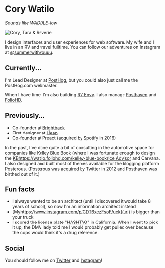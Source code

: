 # Cory Watilo
_Sounds like WADDLE-low_

![Cory, Tara & Reverie](https://user-images.githubusercontent.com/154479/147385734-18fa43b4-0534-4922-b1bc-b3f43e184db4.jpg)

I design interfaces and user experiences for web software. My wife and I live in an RV and travel fulltime. You can follow our adventures on Instagram at [@summerwithyouuu](https://www.instagram.com/summerwithyouuu/).

## Currently...

I'm Lead Designer at [PostHog](https://posthog.com "Link: https://posthog.com"), but you could also just call me the PostHog.com webmaster.

When I have time, I'm also building [RV Envy](https://rvenvy.co). I also manage [Posthaven](https://posthaven.com) and [FolioHD](https://foliohd.com).

## Previously...

- Co-founder at [Brightback](https://brightback.com "Link: https://brightback.com")
- First designer at [Heap](https://heap.io)
- Co-founder at Preact (acquired by Spotify in 2016)

In the past, I've done quite a bit of consulting in the automotive space for companies like Kelley Blue Book (where I was fortunate enough to design the [KBhttps://watilo.foliohd.com/kelley-blue-bookrice Advisor](url) and Carvana. I also designed and built most of themes available for the blogging platform Posterous. (Posterous was acquired by Twitter in 2012 and Posthaven was birthed out of it.)

## Fun facts

- I always wanted to be an architect (until I discovered it would take 8 years of school), so now I'm an information architect instead
- [Myhttps://www.instagram.com/p/CDT6xezFsoF/uck](url) is bigger than your truck
- I scored the license plate "[HASHTAG](https://www.instagram.com/p/5oGdUpk4fK/)" in California. When I went to pick it up, the DMV lady told me I would probably get pulled over because the cops would think it's a drug reference.

## Social

You should follow me on [Twitter](https://twitter.com/watilo) and [Instagram](https://instagram.com/watilo)!
